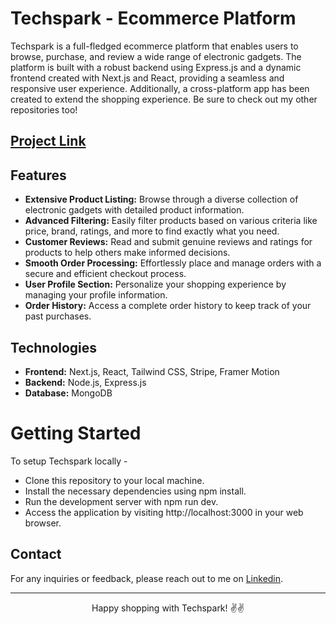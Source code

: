 # Techspark - Ecommerce Platform

Techspark is a full-fledged ecommerce platform that enables users to browse, purchase, and review a wide range of electronic gadgets. The platform is built with a robust backend using Express.js and a dynamic frontend created with Next.js and React, providing a seamless and responsive user experience. Additionally, a cross-platform app has been created to extend the shopping experience. Be sure to check out my other repositories too!

## [Project Link](http://techspark.vercel.app/ "Project Link")

## Features

- **Extensive Product Listing:** Browse through a diverse collection of electronic gadgets with detailed product information.
- **Advanced Filtering:** Easily filter products based on various criteria like price, brand, ratings, and more to find exactly what you need.
- **Customer Reviews:** Read and submit genuine reviews and ratings for products to help others make informed decisions.
- **Smooth Order Processing:** Effortlessly place and manage orders with a secure and efficient checkout process.
- **User Profile Section:** Personalize your shopping experience by managing your profile information.
- **Order History:** Access a complete order history to keep track of your past purchases.

## Technologies

- **Frontend:**  Next.js, React, Tailwind CSS, Stripe, Framer Motion
- **Backend:**  Node.js, Express.js
- **Database:** MongoDB


# Getting Started
To setup Techspark locally - 
- Clone this repository to your local machine.
- Install the necessary dependencies using npm install.
- Run the development server with npm run dev.
- Access the application by visiting http://localhost:3000 in your web browser.

## Contact
For any inquiries or feedback, please reach out to me on [Linkedin](https://www.linkedin.com/in/shivam-gupta-bbb669226/ "Linkedin").


------------


<p style="text-align: center;">Happy shopping with Techspark! ✌️✌️</p>
